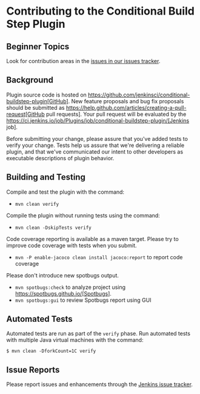 # Contributing to the Conditional Build Step Plugin

## Beginner Topics

Look for contribution areas in the
[issues in our issues tracker](https://issues.jenkins.io/issues/?jql=resolution%20is%20EMPTY%20and%20component%3D15947).

## Background

Plugin source code is hosted on https://github.com/jenkinsci/conditional-buildstep-plugin[GitHub].
New feature proposals and bug fix proposals should be submitted as https://help.github.com/articles/creating-a-pull-request[GitHub pull requests].
Your pull request will be evaluated by the https://ci.jenkins.io/job/Plugins/job/conditional-buildstep-plugin/[Jenkins job].

Before submitting your change, please assure that you've added tests to verify your change.
Tests help us assure that we're delivering a reliable plugin, and that we've communicated our intent to other developers as executable descriptions of plugin behavior.

## Building and Testing

Compile and test the plugin with the command:

* `mvn clean verify`

Compile the plugin without running tests using the command:

* `mvn clean -DskipTests verify`

Code coverage reporting is available as a maven target.
Please try to improve code coverage with tests when you submit.

* `mvn -P enable-jacoco clean install jacoco:report` to report code coverage

Please don't introduce new spotbugs output.

* `mvn spotbugs:check` to analyze project using https://spotbugs.github.io/[Spotbugs].
* `mvn spotbugs:gui` to review Spotbugs report using GUI

## Automated Tests

Automated tests are run as part of the `verify` phase.
Run automated tests with multiple Java virtual machines with the command:

```
$ mvn clean -DforkCount=1C verify
```

## Issue Reports

Please report issues and enhancements through the [Jenkins issue tracker](https://www.jenkins.io/participate/report-issue/redirect/#15947).
